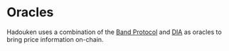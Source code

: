 # Oracles

Hadouken uses a combination of the [Band Protocol](https://bandprotocol.com/) and [DIA](https://www.diadata.org/) as oracles to bring price information on-chain.
